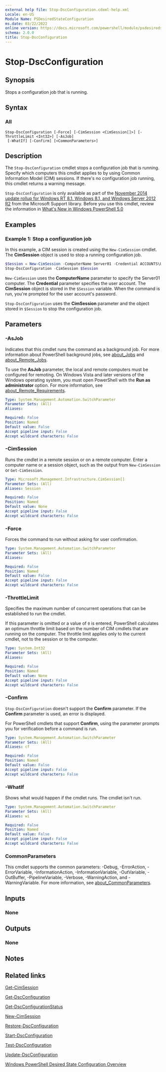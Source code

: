 ```yaml
---
external help file: Stop-DscConfiguration.cdxml-help.xml
Locale: en-US
Module Name: PSDesiredStateConfiguration
ms.date: 03/22/2022
online version: https://docs.microsoft.com/powershell/module/psdesiredstateconfiguration/stop-dscconfiguration?view=dsc-1.1&WT.mc_id=ps-gethelp
schema: 2.0.0
title: Stop-DscConfiguration
---
```


# Stop-DscConfiguration

## Synopsis
Stops a configuration job that is running.

## Syntax

### All

```
Stop-DscConfiguration [-Force] [-CimSession <CimSession[]>] [-ThrottleLimit <Int32>] [-AsJob]
 [-WhatIf] [-Confirm] [<CommonParameters>]
```

## Description

The `Stop-DscConfiguration` cmdlet stops a configuration job that is running. Specify which
computers this cmdlet applies to by using Common Information Model (CIM) sessions. If there's no
configuration job running, this cmdlet returns a warning message.

`Stop-DscConfiguration` is only available as part of the
[November 2014 update rollup for Windows RT 8.1, Windows 8.1, and Windows Server 2012 R2](https://support.microsoft.com/topic/november-2014-update-rollup-for-windows-rt-8-1-windows-8-1-and-windows-server-2012-r2-7be5865b-adaa-dbbf-e2d4-1f819e7c9d87)
from the Microsoft Support library. Before you use this cmdlet, review the information in
[What's New in Windows PowerShell 5.0](/powershell/scripting/whats-new/What-s-New-in-Windows-PowerShell-50)

## Examples

### Example 1: Stop a configuration job

In this example, a CIM session is created using the `New-CimSession` cmdlet. The **CimSession**
object is used to stop a running configuration job.

```powershell
$Session = New-CimSession -ComputerName Server01 -Credential ACCOUNTS\User01
Stop-DscConfiguration -CimSession $Session
```

`New-CimSession` uses the **ComputerName** parameter to specify the Server01 computer. The
**Credential** parameter specifies the user account. The **CimSession** object is stored in the
`$Session` variable. When the command is run, you're prompted for the user account's password.

`Stop-DscConfiguration` uses the **CimSession** parameter and the object stored in `$Session` to
stop the configuration job.

## Parameters

### -AsJob

Indicates that this cmdlet runs the command as a background job. For more information about
PowerShell background jobs, see
[about_Jobs](/powershell/module/Microsoft.PowerShell.Core/About/about_Jobs) and
[about_Remote_Jobs](/powershell/module/Microsoft.PowerShell.Core/About/about_Remote_Jobs).

To use the **AsJob** parameter, the local and remote computers must be configured for remoting. On
Windows Vista and later versions of the Windows operating system, you must open PowerShell with the
**Run as administrator** option. For more information, see
[about_Remote_Requirements](/powershell/module/Microsoft.PowerShell.Core/About/about_Remote_Requirements).

```yaml
Type: System.Management.Automation.SwitchParameter
Parameter Sets: (All)
Aliases:

Required: False
Position: Named
Default value: False
Accept pipeline input: False
Accept wildcard characters: False
```

### -CimSession

Runs the cmdlet in a remote session or on a remote computer. Enter a computer name or a session
object, such as the output from `New-CimSession` or `Get-CimSession`.

```yaml
Type: Microsoft.Management.Infrastructure.CimSession[]
Parameter Sets: (All)
Aliases: Session

Required: False
Position: Named
Default value: None
Accept pipeline input: False
Accept wildcard characters: False
```

### -Force

Forces the command to run without asking for user confirmation.

```yaml
Type: System.Management.Automation.SwitchParameter
Parameter Sets: (All)
Aliases:

Required: False
Position: Named
Default value: False
Accept pipeline input: False
Accept wildcard characters: False
```

### -ThrottleLimit

Specifies the maximum number of concurrent operations that can be established to run the cmdlet.

If this parameter is omitted or a value of `0` is entered, PowerShell calculates an optimum throttle
limit based on the number of CIM cmdlets that are running on the computer. The throttle limit
applies only to the current cmdlet, not to the session or to the computer.

```yaml
Type: System.Int32
Parameter Sets: (All)
Aliases:

Required: False
Position: Named
Default value: None
Accept pipeline input: False
Accept wildcard characters: False
```

### -Confirm

`Stop-DscConfiguration` doesn't support the **Confirm** parameter. If the **Confirm** parameter is
used, an error is displayed.

For PowerShell cmdlets that support **Confirm**, using the parameter prompts you for verification
before a command is run.

```yaml
Type: System.Management.Automation.SwitchParameter
Parameter Sets: (All)
Aliases: cf

Required: False
Position: Named
Default value: False
Accept pipeline input: False
Accept wildcard characters: False
```

### -WhatIf

Shows what would happen if the cmdlet runs. The cmdlet isn't run.

```yaml
Type: System.Management.Automation.SwitchParameter
Parameter Sets: (All)
Aliases: wi

Required: False
Position: Named
Default value: False
Accept pipeline input: False
Accept wildcard characters: False
```

### CommonParameters

This cmdlet supports the common parameters: -Debug, -ErrorAction, -ErrorVariable,
-InformationAction, -InformationVariable, -OutVariable, -OutBuffer, -PipelineVariable, -Verbose,
-WarningAction, and -WarningVariable. For more information, see
[about_CommonParameters](https://go.microsoft.com/fwlink/?LinkID=113216).

## Inputs

### None

## Outputs

### None

## Notes

## Related links

[Get-CimSession](/powershell/module/CimCmdlets/Get-CimSession)

[Get-DscConfiguration](Get-DscConfiguration.md)

[Get-DscConfigurationStatus](Get-DscConfigurationStatus.md)

[New-CimSession](/powershell/module/CimCmdlets/New-CimSession)

[Restore-DscConfiguration](Restore-DscConfiguration.md)

[Start-DscConfiguration](Start-DscConfiguration.md)

[Test-DscConfiguration](Test-DscConfiguration.md)

[Update-DscConfiguration](Update-DscConfiguration.md)

[Windows PowerShell Desired State Configuration Overview](/powershell/dsc/overview)
